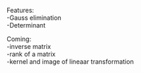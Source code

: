 Features: <br />
-Gauss elimination <br />
-Determinant <br />

Coming: <br />
-inverse matrix <br />
-rank of a matrix <br />
-kernel and image of lineaar transformation
